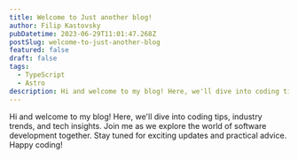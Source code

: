 ```yaml
---
title: Welcome to Just another blog!
author: Filip Kastovsky
pubDatetime: 2023-06-29T11:01:47.268Z
postSlug: welcome-to-just-another-blog
featured: false
draft: false
tags:
  - TypeScript
  - Astro
description: Hi and welcome to my blog! Here, we'll dive into coding tips, industry trends, and tech insights. Join me as we explore the world of software development together. Stay tuned for exciting updates and practical advice. Happy coding!
---
```


Hi and welcome to my blog! Here, we'll dive into coding tips, industry trends, and tech insights. Join me as we explore the world of software development together. Stay tuned for exciting updates and practical advice. Happy coding!
